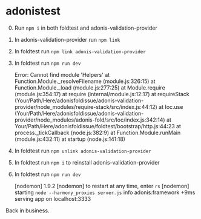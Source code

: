 # adonistest

0) Run `npm i` in both foldtest and adonis-validation-provider

1) In adonis-validation-provider run `npm link`

2) In foldtest run `npm link adonis-validation-provider`

3) In foldtest run `npm run dev`

    Error: Cannot find module 'Helpers'
        at Function.Module._resolveFilename (module.js:326:15)
        at Function.Module._load (module.js:277:25)
        at Module.require (module.js:354:17)
        at require (internal/module.js:12:17)
        at requireStack (Your/Path/Here/adonisfoldissue/adonis-validation-provider/node_modules/require-stack/src/index.js:44:12)
        at Ioc.use (Your/Path/Here/adonisfoldissue/adonis-validation-provider/node_modules/adonis-fold/src/Ioc/index.js:342:14)
        at Your/Path/Here/adonisfoldissue/foldtest/bootstrap/http.js:44:23
        at process._tickCallback (node.js:382:9)
        at Function.Module.runMain (module.js:432:11)
        at startup (node.js:141:18)

4) In foldtest run `npm unlink adonis-validation-provider`

5) In foldtest run `npm i` to reinstall adonis-validation-provider

6) In foldtest run `npm run dev`

    [nodemon] 1.9.2
    [nodemon] to restart at any time, enter `rs`
    [nodemon] starting `node --harmony_proxies server.js`
    info adonis:framework +9ms serving app on localhost:3333

Back in business.
